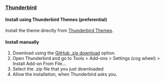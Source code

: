 ### [Thunderbird](https://www.thunderbird.net/en-US/)

#### Install using Thunderbird Themes (preferential)

Install the theme directly from [Thunderbird Themes](https://addons.thunderbird.net/en-US/thunderbird/addon/dracula-theme-for-thunderbird/).

#### Install manually

1. Download using the [GitHub .zip download](https://github.com/dracula/thunderbird/archive/master.zip) option.
2. Open Thunderbird and go to Tools > Add-ons > Settings (cog wheel) > Install Add-on From File...
3. Select the .zip file that you just downloaded
4. Allow the installation, when Thunderbird asks you.
 